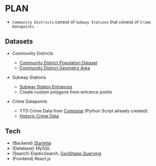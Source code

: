 # PLAN

- `Community Districts` consist of `Subway Stations` that consist of `Crime Datapoints`

## Datasets

- Community Districts

  - [Community District Population Dataset](https://data.cityofnewyork.us/City-Government/New-York-City-Population-By-Community-Districts/xi7c-iiu2)
  - [Community District Geometry Area](https://data.cityofnewyork.us/City-Government/2010-Neighborhood-Tabulation-Areas-NTAs-/cpf4-rkhq)

- Subway Stations

  - [Subway Station Entrances](https://data.cityofnewyork.us/Transportation/Subway-Entrances/drex-xx56)
  - Create custom polygons from entrance points

- Crime Datapoints

  - YTD Crime Data from [Compstat](https://compstat.nypdonline.org/2e5c3f4b-85c1-4635-83c6-22b27fe7c75c/view/89) (Python Script already created)
  - [Historic Crime Data](https://data.cityofnewyork.us/Public-Safety/NYPD-Arrests-Data-Historic-/8h9b-rp9u)

## Tech

- (Backend) [Starlette](https://www.starlette.io)
- (Database) MySQL
- (Search) ElasticSearch, [GeoShape Querying](https://www.elastic.co/guide/en/elasticsearch/reference/current/query-dsl-geo-shape-query.html)
- (Frontend) React.js
